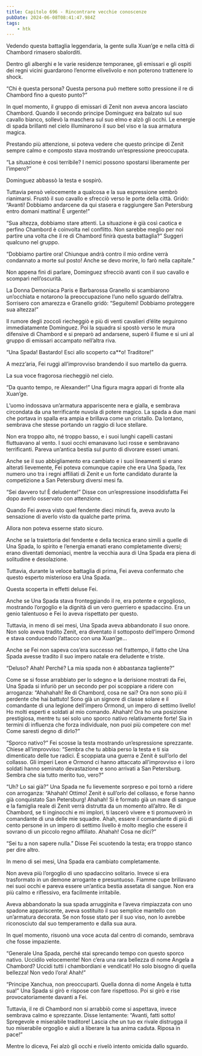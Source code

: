 ```yaml
---
title: Capitolo 696 - Rincontrare vecchie conoscenze
pubDate: 2024-06-08T08:41:47.984Z
tags:
    - htk
---
```


Vedendo questa battaglia leggendaria, la gente sulla Xuan’ge e nella città di Chambord rimasero sbalorditi.

Dentro gli alberghi e le varie residenze temporanee, gli emissari e gli ospiti dei regni vicini guardarono l’enorme elivelivolo e non poterono trattenere lo shock.

“Chi è questa persona? Questa persona può mettere sotto pressione il re di Chambord fino a questo punto?”

In quel momento, il gruppo di emissari di Zenit non aveva ancora lasciato Chambord. Quando il secondo principe Dominguez era balzato sul suo cavallo bianco, sollevò la maschera sul suo elmo e alzò gli occhi. Le energie di spada brillanti nel cielo illuminarono il suo bel viso e la sua armatura magica.

Prestando più attenzione, si poteva vedere che questo principe di Zenit sempre calmo e composto stava mostrando un’espressione preoccupata.

“La situazione è così terribile? I nemici possono spostarsi liberamente per l’impero?”

Dominguez abbassò la testa e sospirò.

Tuttavia pensò velocemente a qualcosa e la sua espressione sembrò rianimarsi. Frustò il suo cavallo e sfrecciò verso le porte della città. Gridò: “Avanti! Dobbiamo andarcene da qui stasera e raggiungere San Petersburg entro domani mattina! È urgente!”

“Sua altezza, dobbiamo stare attenti. La situazione è già così caotica e perfino Chambord è coinvolta nel conflitto. Non sarebbe meglio per noi partire una volta che il re di Chambord finirà questa battaglia?” Suggerì qualcuno nel gruppo.

“Dobbiamo partire ora! Chiunque andrà contro il mio ordine verrà condannato a morte sul posto! Anche se devo morire, lo farò nella capitale.”

Non appena finì di parlare, Dominguez sfrecciò avanti con il suo cavallo e scomparì nell’oscurità.

La Donna Demoniaca Paris e Barbarossa Granello si scambiarono un’occhiata e notarono la preoccupazione l’uno nello sguardo dell’altra. Sorrisero con amarezza e Granello gridò: “Seguitemi! Dobbiamo proteggere sua altezza!”

Il rumore degli zoccoli riecheggiò e più di venti cavalieri d’élite seguirono immediatamente Dominguez. Poi la squadra si spostò verso le mura difensive di Chambord e si preparò ad andarsene, superò il fiume e si unì al gruppo di emissari accampato nell’altra riva.

“Una Spada! Bastardo! Esci allo scoperto ca**o! Traditore!”

A mezz’aria, Fei ruggì all’improvviso brandendo il suo martello da guerra.

La sua voce fragorosa riecheggiò nel cielo.

“Da quanto tempo, re Alexander!” Una figura magra apparì di fronte alla Xuan’ge.

L’uomo indossava un’armatura appariscente nera e gialla, e sembrava circondata da una terrificante nuvola di potere magico. La spada a due mani che portava in spalla era ampia e brillava come un cristallo. Da lontano, sembrava che stesse portando un raggio di luce stellare.

Non era troppo alto, né troppo basso, e i suoi lunghi capelli castani fluttuavano al vento. I suoi occhi emanavano luci rosse e sembravano terrificanti. Pareva un’antica bestia sul punto di divorare esseri umani.

Anche se il suo abbigliamento era cambiato e i suoi lineamenti si erano alterati lievemente, Fei poteva comunque capire che era Una Spada, l’ex numero uno tra i regni affiliati di Zenit e un forte candidato durante la competizione a San Petersburg diversi mesi fa.

“Sei davvero tu! È deludente!” Disse con un’espressione insoddisfatta Fei dopo averlo osservato con attenzione.

Quando Fei aveva visto quel fendente dieci minuti fa, aveva avuto la sensazione di averlo visto da qualche parte prima.

Allora non poteva esserne stato sicuro.

Anche se la traiettoria del fendente e della tecnica erano simili a quelle di Una Spada, lo spirito e l’energia emanati erano completamente diversi; erano diventati demoniaci, mentre la vecchia aura di Una Spada era piena di solitudine e desolazione.

Tuttavia, durante la veloce battaglia di prima, Fei aveva confermato che questo esperto misterioso era Una Spada.

Questa scoperta in effetti deluse Fei.

Anche se Una Spada stava fronteggiando il re, era potente e orgoglioso, mostrando l’orgoglio e la dignità di un vero guerriero e spadaccino. Era un genio talentuoso e Fei lo aveva rispettato per questo.

Tuttavia, in meno di sei mesi, Una Spada aveva abbandonato il suo onore. Non solo aveva tradito Zenit, era diventato il sottoposto dell’impero Ormond e stava conducendo l’attacco con una Xuan’ge…

Anche se Fei non sapeva cos’era successo nel frattempo, il fatto che Una Spada avesse tradito il suo impero natale era deludente e triste.

“Deluso? Ahah! Perché? La mia spada non è abbastanza tagliente?”

Come se si fosse arrabbiato per lo sdegno e la derisione mostrati da Fei, Una Spada si infuriò per un secondo per poi scoppiare a ridere con arroganza: “Ahahahah! Re di Chambord, cosa ne sai? Ora non sono più il perdente che hai battuto! Sono già un signore di classe solare e il comandante di una legione dell’impero Ormond, un impero di settimo livello! Ho molti esperti e soldati al mio comando. Ahahah! Ora ho una posizione prestigiosa, mentre tu sei solo uno sporco nativo relativamente forte! Sia in termini di influenza che forza individuale, non puoi più competere con me! Come saresti degno di dirlo?”

“Sporco nativo?” Fei scosse la testa mostrando un’espressione sprezzante. Chiese all’improvviso: “Sembra che tu abbia perso la testa e ti sia dimenticato delle tue radici. È scoppiata una guerra e Zenit è sull’orlo del collasso. Gli imperi Leon e Ormond ci hanno attaccato all’improvviso e i loro soldati hanno seminato devastazione e sono arrivati a San Petersburg. Sembra che sia tutto merito tuo, vero?”

“Uh? Lo sai già?” Una Spada ne fu lievemente sorpreso e poi tornò a ridere con arroganza: “Ahahah! Ottimo! Zenit è sull’orlo del collasso, e forse hanno già conquistato San Petersburg! Ahahah! Si è formato già un mare di sangue e la famiglia reale di Zenit verrà distrutta da un momento all’altro. Re di Chambord, se ti inginocchi e mi implori, ti lascerò vivere e ti promuoverò in comandante di una delle mie squadre. Ahah, essere il comandante di più di cento persone in un impero di settimo livello è molto meglio che essere il sovrano di un piccolo regno affiliato. Ahahah! Cosa ne dici?”

“Sei tu a non sapere nulla.” Disse Fei scuotendo la testa; era troppo stanco per dire altro.

In meno di sei mesi, Una Spada era cambiato completamente.

Non aveva più l’orgoglio di uno spadaccino solitario. Invece si era trasformato in un demone arrogante e presuntuoso. Fiamme cupe brillavano nei suoi occhi e pareva essere un’antica bestia assetata di sangue. Non era più calmo e riflessivo, era facilmente irritabile.

Aveva abbandonato la sua spada arrugginita e l’aveva rimpiazzata con uno spadone appariscente, aveva sostituito il suo semplice mantello con un’armatura decorata. Se non fosse stato per il suo viso, non lo avrebbe riconosciuto dal suo temperamento e dalla sua aura.

In quel momento, risuonò una voce acuta dal centro di comando, sembrava che fosse impaziente.

“Generale Una Spada, perché stai sprecando tempo con questo sporco nativo. Uccidilo velocemente! Non c’era una rara bellezza di nome Angela a Chambord? Uccidi tutti i chambordiani e vendicati! Ho solo bisogno di quella bellezza! Non vedo l’ora! Ahah!”

“Principe Xanchua, non preoccuparti. Quella donna di nome Angela è tutta sua!” Una Spada si girò e rispose con fare rispettoso. Poi si girò e rise provocatoriamente davanti a Fei.

Tuttavia, il re di Chambord non si arrabbiò come si aspettava, invece sembrava calmo e sprezzante. Disse lentamente: “Avanti, fatti sotto! Spregevole e miserabile traditore! Lascia che un tuo ex rivale distrugga il tuo miserabile orgoglio e aiuti a liberare la tua anima caduta. Riposa in pace!”

Mentre lo diceva, Fei alzò gli occhi e rivelò intento omicida dallo sguardo.



